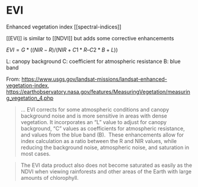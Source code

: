 # EVI
Enhanced vegetation index
[[spectral-indices]]

[[EVI]] is similar to [[NDVI]] but adds some corrective enhancements 

$EVI = G * ((NIR - R) / (NIR + C1 * R – C2 * B + L))$

L: canopy background
C: coefficient for atmospheric resistance
B: blue band

From: https://www.usgs.gov/landsat-missions/landsat-enhanced-vegetation-index, https://earthobservatory.nasa.gov/features/MeasuringVegetation/measuring_vegetation_4.php

> ... EVI corrects for some atmospheric conditions and canopy background noise and is more sensitive in areas with dense vegetation. It incorporates an “L” value to adjust for canopy background, “C” values as coefficients for atmospheric resistance, and values from the blue band (B).  These enhancements allow for index calculation as a ratio between the R and NIR values, while reducing the background noise, atmospheric noise, and saturation in most cases.

> The EVI data product also does not become saturated as easily as the NDVI when viewing rainforests and other areas of the Earth with large amounts of chlorophyll.

